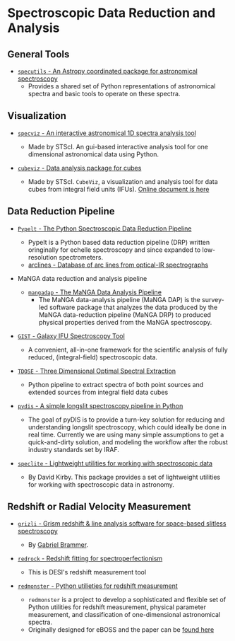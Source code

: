 # Spectroscopic Data Reduction and Analysis

## General Tools

- [`specutils` - An Astropy coordinated package for astronomical spectroscopy](https://github.com/astropy/specutils)
    * Provides a shared set of Python representations of astronomical spectra and basic tools to operate on these spectra.

## Visualization

- [`specviz` - An interactive astronomical 1D spectra analysis tool](https://github.com/spacetelescope/specviz)
    * Made by STScI. An gui-based interactive analysis tool for one dimensional astronomical data using Python.

- [`cubeviz` - Data analysis package for cubes](https://github.com/spacetelescope/cubeviz)
    * Made by STScI. `CubeViz`, a visualization and analysis tool for data cubes from integral field units (IFUs). [Online document is here](https://cubeviz.readthedocs.io/en/latest/)

## Data Reduction Pipeline

- [`Pypelt` - The Python Spectroscopic Data Reduction Pipeline](https://github.com/pypeit/PypeIt)
    * PypeIt is a Python based data reduction pipeline (DRP) written oringinally for echelle spectroscopy and since expanded to low-resolution spectrometers.
    * [arclines - Database of arc lines from optical-IR spectrographs](https://github.com/pypeit/arclines)

- MaNGA data reduction and analysis pipeline
    * [`mangadap` - The MaNGA Data Analysis Pipeline](https://github.com/sdss/mangadap)
        * The MaNGA data-analysis pipeline (MaNGA DAP) is the survey-led software package that analyzes the data produced by the MaNGA data-reduction pipeline (MaNGA DRP) to produced physical properties derived from the MaNGA spectroscopy.

- [`GIST` - Galaxy IFU Spectroscopy Tool](https://abittner.gitlab.io/thegistpipeline/index.html)
    * A convenient, all-in-one framework for the scientific analysis of fully reduced, (integral-field) spectroscopic data.

- [`TDOSE` - Three Dimensional Optimal Spectral Extraction](https://github.com/kasperschmidt/TDOSE)
    * Python pipeline to extract spectra of both point sources and extended sources from integral field data cubes

- [`pydis` - A simple longslit spectroscopy pipeline in Python](https://github.com/TheAstroFactory/pydis)
    * The goal of pyDIS is to provide a turn-key solution for reducing and understanding longslit spectroscopy, which could ideally be done in real time. Currently we are using many simple assumptions to get a quick-and-dirty solution, and modeling the workflow after the robust industry standards set by IRAF.

- [`speclite` - Lightweight utilities for working with spectroscopic data](https://github.com/dkirkby/speclite)
    * By David Kirby. This package provides a set of lightweight utilities for working with spectroscopic data in astronomy.

## Redshift or Radial Velocity Measurement

- [`grizli` - Grism redshift & line analysis software for space-based slitless spectroscopy](https://github.com/gbrammer/grizli)
    - By [Gabriel Brammer](http://www.stsci.edu/~brammer/).

- [`redrock` - Redshift fitting for spectroperfectionism](https://github.com/desihub/redrock)
    * This is DESI's redshift measurement tool

- [`redmonster` - Python utilieties for redshift measurement](https://github.com/timahutchinson/redmonster)
    * `redmonster` is a project to develop a sophisticated and flexible set of Python utilities for redshift measurement, physical parameter measurement, and classification of one-dimensional astronomical spectra.
    * Originally designed for eBOSS and the paper can be [found here](https://arxiv.org/abs/1607.02432)